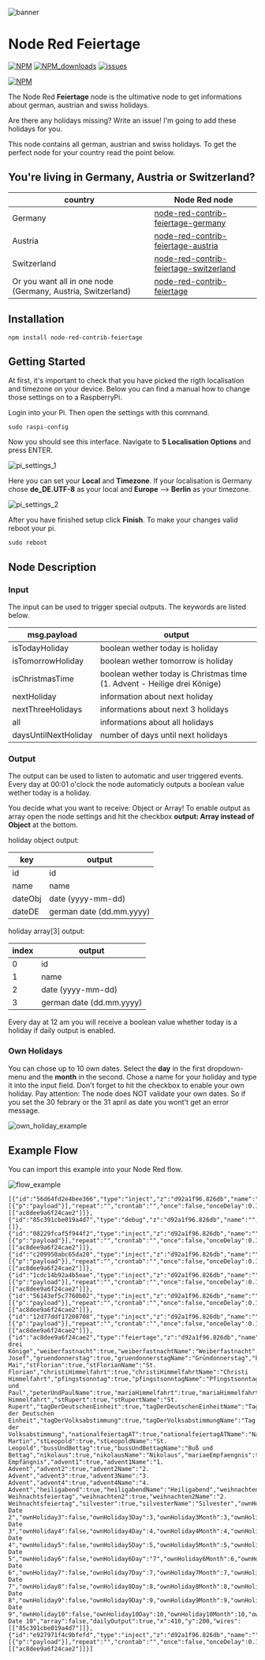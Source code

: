 ![banner](img/feiertage_banner.svg)

# Node Red Feiertage

[![NPM](https://img.shields.io/npm/v/node-red-contrib-feiertage)](https://www.npmjs.com/package/node-red-contrib-feiertage)
[![NPM_downloads](https://img.shields.io/npm/dm/node-red-contrib-feiertage)](https://www.npmjs.com/package/node-red-contrib-feiertage)
[![issues](https://img.shields.io/github/issues/mariuslang/node-red-contrib-feiertage)](https://github.com/MariusLang/node-red-contrib-feiertage/issues)

[![NPM](https://nodei.co/npm/node-red-contrib-feiertage.png?compact=true)](https://nodei.co/npm/node-red-contrib-feiertage/)

The Node Red **Feiertage** node is the ultimative node to get informations about german, austrian and swiss holidays.

Are there any holidays missing? Write an issue! I'm going to add these holidays for you.

This node contains all german, austrian and swiss holidays. To get the perfect node for your country read the point
below.

## You're living in Germany, Austria or Switzerland?

 country                                                     | Node Red node                                                                                                  
-------------------------------------------------------------|----------------------------------------------------------------------------------------------------------------
 Germany                                                     | [node-red-contrib-feiertage-germany](https://github.com/MariusLang/node-red-contrib-feiertage-germany)         
 Austria                                                     | [node-red-contrib-feiertage-austria](https://github.com/MariusLang/node-red-contrib-feiertage-austria)         
 Switzerland                                                 | [node-red-contrib-feiertage-switzerland](https://github.com/MariusLang/node-red-contrib-feiertage-switzerland) 
 Or you want all in one node (Germany, Austria, Switzerland) | [node-red-contrib-feiertage](https://github.com/MariusLang/node-red-contrib-feiertage)                         

## Installation

```
npm install node-red-contrib-feiertage
```

## Getting Started

At first, it's important to check that you have picked the rigth localisation and timezone on your device. Below you can
find a manual how to change those settings on to a RaspberryPi.

Login into your Pi. Then open the settings with this command.

```
sudo raspi-config
```

Now you should see this interface. Navigate to **5 Localisation Options** and press ENTER.

![pi_settings_1](img/pi_settings_1.PNG)

Here you can set your **Local** and **Timezone**.
If your localisation is Germany chose **de_DE.UTF-8** as your local and **Europe** --> **Berlin** as your timezone.

![pi_settings_2](img/pi_settings_2.PNG)

After you have finished setup click **Finish**.
To make your changes valid reboot your pi.

```
sudo reboot
```

## Node Description

### Input

The input can be used to trigger special outputs. The keywords are listed below.

 msg.payload          | output                                                                   
----------------------|--------------------------------------------------------------------------
 isTodayHoliday       | boolean wether today is holiday                                          
 isTomorrowHoliday    | boolean wether tomorrow is holiday                                       
 isChristmasTime      | boolean wether today is Christmas time (1. Advent - Heilige drei Könige) 
 nextHoliday          | information about next holiday                                           
 nextThreeHolidays    | informations about next 3 holidays                                       
 all                  | informations about all holidays                                          
 daysUntilNextHoliday | number of days until next holidays                                       

### Output

The output can be used to listen to automatic and user triggered events. Every day at 00:01 o'clock the node automaticly
outputs a boolean value wether today is a holiday.

You decide what you want to receive: Object or Array!
To enable output as array open the node settings and hit the checkbox **output: Array instead of Object** at the bottom.

holiday object output:

 key     | output                   
---------|--------------------------
 id      | id                       
 name    | name                     
 dateObj | date (yyyy-mm-dd)        
 dateDE  | german date (dd.mm.yyyy) 

holiday array[3] output:

 index | output                   
-------|--------------------------
 0     | id                       
 1     | name                     
 2     | date (yyyy-mm-dd)        
 3     | german date (dd.mm.yyyy) 

Every day at 12 am you will receive a boolean value whether today is a holiday if daily output is enabled.

### Own Holidays

You can chose up to 10 own dates. Select the **day** in the first dropdown-menu and the **month** in the second. Chose a
name for your holiday and type it into the input field. Don't forget to hit the checkbox to enable your own holiday. Pay
attention: The node does NOT validate your own dates. So if you set the 30 febrary or the 31 april as date you wont't
get an error message.

![own_holiday_example](img/own_holiday_example.PNG)

## Example Flow

You can import this example into your Node Red flow.

![flow_example](img/flow_example.PNG)

```
[{"id":"56d64fd2e4bee366","type":"inject","z":"d92a1f96.826db","name":"","props":[{"p":"payload"}],"repeat":"","crontab":"","once":false,"onceDelay":0.1,"topic":"","payload":"nextHoliday","payloadType":"str","x":170,"y":160,"wires":[["ac8dee9a6f24cae2"]]},{"id":"85c391cbe019a4d7","type":"debug","z":"d92a1f96.826db","name":"","active":true,"tosidebar":true,"console":false,"tostatus":false,"complete":"false","statusVal":"","statusType":"auto","x":590,"y":200,"wires":[]},{"id":"08229fcaf5f944f2","type":"inject","z":"d92a1f96.826db","name":"","props":[{"p":"payload"}],"repeat":"","crontab":"","once":false,"onceDelay":0.1,"topic":"","payload":"isTodayHoliday","payloadType":"str","x":160,"y":80,"wires":[["ac8dee9a6f24cae2"]]},{"id":"c209950abc65da20","type":"inject","z":"d92a1f96.826db","name":"","props":[{"p":"payload"}],"repeat":"","crontab":"","once":false,"onceDelay":0.1,"topic":"","payload":"nextThreeHolidays","payloadType":"str","x":150,"y":200,"wires":[["ac8dee9a6f24cae2"]]},{"id":"1cdc14b92a4b5eae","type":"inject","z":"d92a1f96.826db","name":"","props":[{"p":"payload"}],"repeat":"","crontab":"","once":false,"onceDelay":0.1,"topic":"","payload":"all","payloadType":"str","x":190,"y":240,"wires":[["ac8dee9a6f24cae2"]]},{"id":"56143ef5c7760b02","type":"inject","z":"d92a1f96.826db","name":"","props":[{"p":"payload"}],"repeat":"","crontab":"","once":false,"onceDelay":0.1,"topic":"","payload":"isChristmasTime","payloadType":"str","x":160,"y":280,"wires":[["ac8dee9a6f24cae2"]]},{"id":"12d77ddf17208708","type":"inject","z":"d92a1f96.826db","name":"","props":[{"p":"payload"}],"repeat":"","crontab":"","once":false,"onceDelay":0.1,"topic":"","payload":"daysUntilNextHoliday","payloadType":"str","x":140,"y":320,"wires":[["ac8dee9a6f24cae2"]]},{"id":"ac8dee9a6f24cae2","type":"feiertage","z":"d92a1f96.826db","name":"Feiertage","neujahr":true,"neujahrName":"Neujahr","berchtoldstag":true,"berchtoldstagName":"Berchtoldstag","heiligeDreiKoenige":true,"heiligeDreiKoenigeName":"Heilige drei Könige","weiberfastnacht":true,"weiberfastnachtName":"Weiberfastnacht","valentinstag":true,"valentinstagName":"Valentinstag","rosenmontag":true,"rosenmontagName":"Rosenmontag","fastnachtsdienstag":true,"fastnachtsdienstagName":"Fastnachtdienstag","aschermittwoch":true,"aschermittwochName":"Aschermittwoch","stJosef":true,"stJosefName":"St. Josef","gruendonnerstag":true,"gruendonnerstagName":"Gründonnerstag","karfreitag":true,"karfreitagName":"Karfreitag","easterSunday":true,"easterSundayName":"Ostersonntag","easterMonday":true,"easterMondayName":"Ostermontag","firstMay":true,"firstMayName":"1. Mai","stFlorian":true,"stFlorianName":"St. Florian","christiHimmelfahrt":true,"christiHimmelfahrtName":"Christi Himmelfahrt","pfingstsonntag":true,"pfingstsonntagName":"Pfingstsonntag","pfingstmontag":true,"pfingstmontagName":"Pfingstmontag","fronleichnam":true,"fronleichnamName":"Fronleichnam","bundesfeierCH":true,"bundesfeierCHName":"Bundesfeiertag","peterUndPaul":"Peter und Paul","peterUndPaulName":true,"mariaHimmelfahrt":true,"mariaHimmelfahrtName":"Maria Himmelfahrt","stRupert":true,"stRupertName":"St. Rupert","tagDerDeutschenEinheit":true,"tagDerDeutschenEinheitName":"Tag der Deutschen Einheit","tagDerVolksabstimmung":true,"tagDerVolksabstimmungName":"Tag der Volksabstimmung","nationalfeiertagAT":true,"nationalfeiertagATName":"Nationalfeiertag","halloween":true,"halloweenName":"Halloween","allerheiligen":true,"allerheiligenName":"Allerheiligen","stMartin":true,"stMartinName":"St. Martin","stLeopold":true,"stLeopoldName":"St. Leopold","bussUndBettag":true,"bussUndBettagName":"Buß und Bettag","nikolaus":true,"nikolausName":"Nikolaus","mariaeEmpfaengnis":true,"mariaeEmpfaengnisName":"Mariä Empfängnis","advent1":true,"advent1Name":"1. Advent","advent2":true,"advent2Name":"2. Advent","advent3":true,"advent3Name":"3. Advent","advent4":true,"advent4Name":"4. Advent","heiligabend":true,"heiligabendName":"Heiligabend","weihnachten1":true,"weihnachten1Name":"1. Weihnachtsfeiertag","weihnachten2":true,"weihnachten2Name":"2. Weihnachtsfeiertag","silvester":true,"silvesterName":"Silvester","ownHoliday1":true,"ownHoliday1Day":"28","ownHoliday1Month":"9","ownHoliday1Name":"Birthday","ownHoliday2":false,"ownHoliday2Day":"2","ownHoliday2Month":"2","ownHoliday2Name":"own Date 2","ownHoliday3":false,"ownHoliday3Day":3,"ownHoliday3Month":3,"ownHoliday3Name":"own Date 3","ownHoliday4":false,"ownHoliday4Day":4,"ownHoliday4Month":4,"ownHoliday4Name":"own Date 4","ownHoliday5":false,"ownHoliday5Day":5,"ownHoliday5Month":5,"ownHoliday5Name":"own Date 5","ownHoliday6":false,"ownHoliday6Day":"7","ownHoliday6Month":6,"ownHoliday6Name":"own Date 6","ownHoliday7":false,"ownHoliday7Day":7,"ownHoliday7Month":7,"ownHoliday7Name":"own Date 7","ownHoliday8":false,"ownHoliday8Day":8,"ownHoliday8Month":8,"ownHoliday8Name":"own Date 8","ownHoliday9":false,"ownHoliday9Day":9,"ownHoliday9Month":9,"ownHoliday9Name":"own Date 9","ownHoliday10":false,"ownHoliday10Day":10,"ownHoliday10Month":10,"ownHoliday10Name":"own Date 10","array":false,"dailyOutput":true,"x":410,"y":200,"wires":[["85c391cbe019a4d7"]]},{"id":"e927971f4c9bfefd","type":"inject","z":"d92a1f96.826db","name":"","props":[{"p":"payload"}],"repeat":"","crontab":"","once":false,"onceDelay":0.1,"topic":"","payload":"isTomorrowHoliday","payloadType":"str","x":150,"y":120,"wires":[["ac8dee9a6f24cae2"]]}]
```
